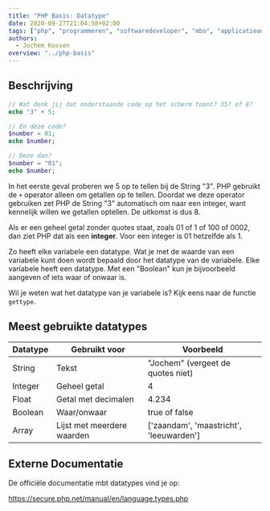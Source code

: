 ```yaml
---
title: "PHP Basis: Datatype"
date: 2020-09-27T21:04:58+02:00
tags: ["php", "programmeren", "softwaredeveloper", "mbo", "applicatieontwikkelaar", "25604", "25187"]
authors:
  - Jochem Kossen
overview: "../php-basis"
---
```


## Beschrijving

```php
// Wat denk jij dat onderstaande code op het scherm toont? 35? of 8?
echo "3" + 5;

// En deze code?
$number = 01;
echo $number;

// Deze dan?
$number = "01";
echo $number;
```

In het eerste geval proberen we 5 op te tellen bij de String "3". PHP
gebruikt de `+` operator alleen om getallen op te tellen. Doordat we
deze operator gebruiken zet PHP de String "3" automatisch om naar een
integer, want kennelijk willen we getallen optellen. De uitkomst is
dus 8.

Als er een geheel getal zonder quotes staat, zoals 01 of 1 of 100 of
0002, dan ziet PHP dat als een **integer**. Voor een integer is 01
hetzelfde als 1.

Zo heeft elke variabele een datatype. Wat je met de waarde van een
variabele kunt doen wordt bepaald door het datatype van de
variabele. Elke variabele heeft een datatype. Met een "Boolean" kun je
bijvoorbeeld aangeven of iets waar of onwaar is.

Wil je weten wat het datatype van je variabele is? Kijk eens naar de
functie `gettype`.

## Meest gebruikte datatypes

|Datatype	|Gebruikt voor	|Voorbeeld|
|-----------|---------------|---------|
|String     | Tekst         | "Jochem" (vergeet de quotes niet)|
|Integer    | Geheel getal  | 4       |
|Float      | Getal met decimalen | 4.234 |
|Boolean    | Waar/onwaar   | true of false |
|Array      | Lijst met meerdere waarden |	['zaandam', 'maastricht', 'leeuwarden'] |

## Externe Documentatie

De officiële documentatie mbt datatypes vind je op:

https://secure.php.net/manual/en/language.types.php
